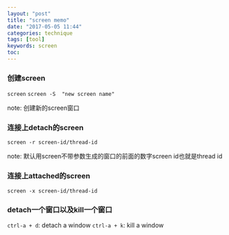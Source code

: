 ```yaml
---
layout: "post"
title: "screen memo"
date: "2017-05-05 11:44"
categories: technique
tags: [tool]
keywords: screen
toc:
---
```


### 创建screen
`screen`
`screen -S  "new screen name"`

note: 创建新的screen窗口

### 连接上detach的screen
`screen -r screen-id/thread-id`

note: 默认用screen不带参数生成的窗口的前面的数字screen id也就是thread id

### 连接上attached的screen
`screen -x screen-id/thread-id`

### detach一个窗口以及kill一个窗口
`ctrl-a + d`: detach a window
`ctrl-a + k`: kill a window

<!-- more -->
